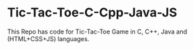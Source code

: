 # Tic-Tac-Toe-C-Cpp-Java-JS
This Repo has code for Tic-Tac-Toe Game in C, C++, Java and (HTML+CSS+JS) languages.
